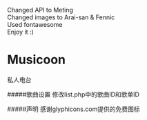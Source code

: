 Changed API to Meting<br>
Changed images to Arai-san & Fennic<br>
Used fontawesome<br>
Enjoy it :)

Musicoon
========
私人电台

#####歌曲设置
修改list.php中的歌曲ID和歌单ID

#####声明
感谢glyphicons.com提供的免费图标
